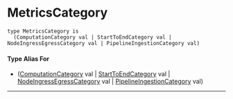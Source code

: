 # MetricsCategory

```pony
type MetricsCategory is
  (ComputationCategory val | StartToEndCategory val | NodeIngressEgressCategory val | PipelineIngestionCategory val)
```

#### Type Alias For

* ([ComputationCategory](wallaroo-core-metrics-ComputationCategory) val | [StartToEndCategory](wallaroo-core-metrics-StartToEndCategory) val | [NodeIngressEgressCategory](wallaroo-core-metrics-NodeIngressEgressCategory) val | [PipelineIngestionCategory](wallaroo-core-metrics-PipelineIngestionCategory) val)

---

